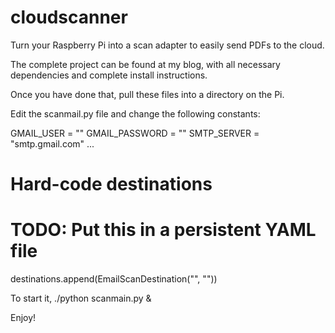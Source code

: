 cloudscanner
============

Turn your Raspberry Pi into a scan adapter to easily send PDFs to the cloud.

The complete project can be found at my blog, with all necessary dependencies and complete install instructions.

Once you have done that, pull these files into a directory on the Pi.

Edit the scanmail.py file and change the following constants:

GMAIL_USER = "<put your gmail address here>"
GMAIL_PASSWORD = "<put your gmail password here>"
SMTP_SERVER = "smtp.gmail.com"
...
# Hard-code destinations
# TODO: Put this in a persistent YAML file
destinations.append(EmailScanDestination("<mail name to display on Pi>", "<mail destination address goes here>"))

To start it, 
./python scanmain.py &

Enjoy!
